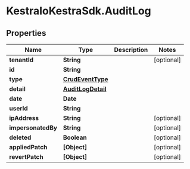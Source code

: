 # KestraIoKestraSdk.AuditLog

## Properties

Name | Type | Description | Notes
------------ | ------------- | ------------- | -------------
**tenantId** | **String** |  | [optional] 
**id** | **String** |  | 
**type** | [**CrudEventType**](CrudEventType.md) |  | 
**detail** | [**AuditLogDetail**](AuditLogDetail.md) |  | 
**date** | **Date** |  | 
**userId** | **String** |  | 
**ipAddress** | **String** |  | [optional] 
**impersonatedBy** | **String** |  | [optional] 
**deleted** | **Boolean** |  | [optional] 
**appliedPatch** | **[Object]** |  | [optional] 
**revertPatch** | **[Object]** |  | [optional] 


